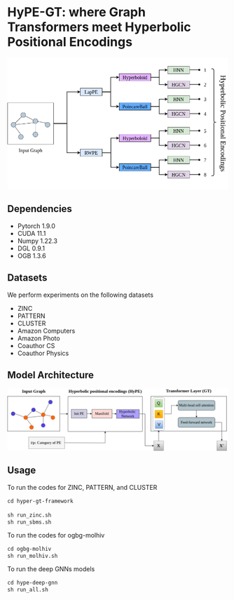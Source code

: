 # HyPE-GT: where Graph Transformers meet Hyperbolic Positional Encodings

![pipeline](https://github.com/kushalbose92/HyPE-GT/blob/main/pipeline.png)

## Dependencies

* Pytorch 1.9.0
* CUDA 11.1
* Numpy 1.22.3
* DGL 0.9.1
* OGB 1.3.6

## Datasets

We perform experiments on the following datasets

* ZINC
* PATTERN
* CLUSTER
* Amazon Computers
* Amazon Photo
* Coauthor CS
* Coauthor Physics

## Model Architecture

![HyPE-GT](https://github.com/kushalbose92/HyPE-GT/blob/main/hype-gt-model.png)

## Usage
 To run the codes for ZINC, PATTERN, and CLUSTER
 ```
 cd hyper-gt-framework
 
 sh run_zinc.sh
 sh run_sbms.sh
 ```
 
 To run the codes for ogbg-molhiv
 ```
 cd ogbg-molhiv
 sh run_molhiv.sh
 ```
 
 To run the deep GNNs models
 ```
 cd hype-deep-gnn
 sh run_all.sh
 ```
